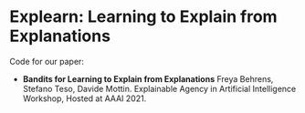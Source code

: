 # Explearn: Learning to Explain from Explanations

Code for our paper:

- **Bandits for Learning to Explain from Explanations**
  Freya Behrens, Stefano Teso, Davide Mottin.
  Explainable Agency in Artificial Intelligence Workshop,
  Hosted at AAAI 2021.
